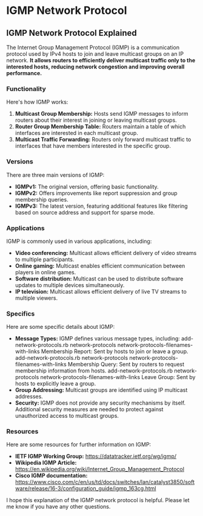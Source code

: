 # IGMP Network Protocol

## IGMP Network Protocol Explained

The Internet Group Management Protocol (IGMP) is a communication protocol used by IPv4 hosts to join and leave multicast groups on an IP network. **It allows routers to efficiently deliver multicast traffic only to the interested hosts, reducing network congestion and improving overall performance.**

### Functionality

Here's how IGMP works:

1. **Multicast Group Membership:** Hosts send IGMP messages to inform routers about their interest in joining or leaving multicast groups.
2. **Router Group Membership Table:** Routers maintain a table of which interfaces are interested in each multicast group.
3. **Multicast Traffic Forwarding:** Routers only forward multicast traffic to interfaces that have members interested in the specific group.

### Versions

There are three main versions of IGMP:

* **IGMPv1:** The original version, offering basic functionality.
* **IGMPv2:** Offers improvements like report suppression and group membership queries.
* **IGMPv3:** The latest version, featuring additional features like filtering based on source address and support for sparse mode.

### Applications

IGMP is commonly used in various applications, including:

* **Video conferencing:** Multicast allows efficient delivery of video streams to multiple participants.
* **Online gaming:** Multicast enables efficient communication between players in online games.
* **Software distribution:** Multicast can be used to distribute software updates to multiple devices simultaneously.
* **IP television:** Multicast allows efficient delivery of live TV streams to multiple viewers.

### Specifics

Here are some specific details about IGMP:

* **Message Types:** IGMP defines various message types, including:
 add-network-protocols.rb network-protocols network-protocols-filenames-with-links Membership Report: Sent by hosts to join or leave a group.
 add-network-protocols.rb network-protocols network-protocols-filenames-with-links Membership Query: Sent by routers to request membership information from hosts.
 add-network-protocols.rb network-protocols network-protocols-filenames-with-links Leave Group: Sent by hosts to explicitly leave a group.
* **Group Addressing:** Multicast groups are identified using IP multicast addresses.
* **Security:** IGMP does not provide any security mechanisms by itself. Additional security measures are needed to protect against unauthorized access to multicast groups.

### Resources

Here are some resources for further information on IGMP:

* **IETF IGMP Working Group:** https://datatracker.ietf.org/wg/igmp/
* **Wikipedia IGMP Article:** https://en.wikipedia.org/wiki/Internet_Group_Management_Protocol
* **Cisco IGMP documentation:** https://www.cisco.com/c/en/us/td/docs/switches/lan/catalyst3850/software/release/16-3/configuration_guide/igmp_163cg.html

I hope this explanation of the IGMP network protocol is helpful. Please let me know if you have any other questions.
